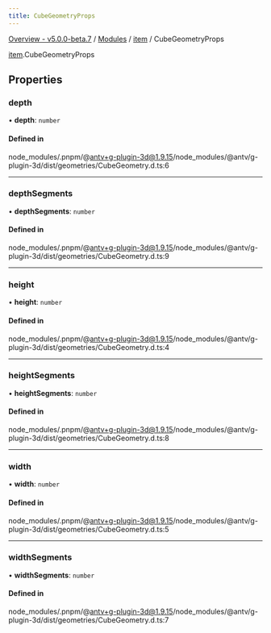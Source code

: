 ```yaml
---
title: CubeGeometryProps
---
```


[Overview - v5.0.0-beta.7](../../README.en.md) / [Modules](../../modules.en.md) / [item](../../modules/item.en.md) / CubeGeometryProps

[item](../../modules/item.en.md).CubeGeometryProps

## Properties

### depth

• **depth**: `number`

#### Defined in

node_modules/.pnpm/@antv+g-plugin-3d@1.9.15/node_modules/@antv/g-plugin-3d/dist/geometries/CubeGeometry.d.ts:6

---

### depthSegments

• **depthSegments**: `number`

#### Defined in

node_modules/.pnpm/@antv+g-plugin-3d@1.9.15/node_modules/@antv/g-plugin-3d/dist/geometries/CubeGeometry.d.ts:9

---

### height

• **height**: `number`

#### Defined in

node_modules/.pnpm/@antv+g-plugin-3d@1.9.15/node_modules/@antv/g-plugin-3d/dist/geometries/CubeGeometry.d.ts:4

---

### heightSegments

• **heightSegments**: `number`

#### Defined in

node_modules/.pnpm/@antv+g-plugin-3d@1.9.15/node_modules/@antv/g-plugin-3d/dist/geometries/CubeGeometry.d.ts:8

---

### width

• **width**: `number`

#### Defined in

node_modules/.pnpm/@antv+g-plugin-3d@1.9.15/node_modules/@antv/g-plugin-3d/dist/geometries/CubeGeometry.d.ts:5

---

### widthSegments

• **widthSegments**: `number`

#### Defined in

node_modules/.pnpm/@antv+g-plugin-3d@1.9.15/node_modules/@antv/g-plugin-3d/dist/geometries/CubeGeometry.d.ts:7
